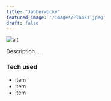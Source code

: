 ```yaml
---
title: "Jabberwocky"
featured_image: '/images/Planks.jpeg'
draft: false
---
```


![alt](//via.placeholder.com/640x150)

Description...

### Tech used
* item
* item
* item